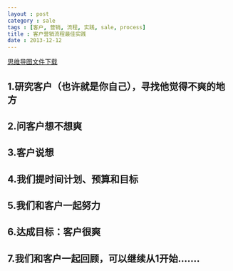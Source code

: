 ```yaml
---
layout : post
category : sale
tags : [客户, 营销, 流程, 实践, sale, process]
title : 客户营销流程最佳实践
date : 2013-12-12
---
```

[思维导图文件下载](https://drive.google.com/file/d/0B1DrsqrLRzeISnNNNDJWaGN4NGM/edit?usp=sharing)

## 1.研究客户（也许就是你自己），寻找他觉得不爽的地方


## 2.问客户想不想爽


## 3.客户说想


## 4.我们提时间计划、预算和目标


## 5.我们和客户一起努力


## 6.达成目标：客户很爽


## 7.我们和客户一起回顾，可以继续从1开始.......
